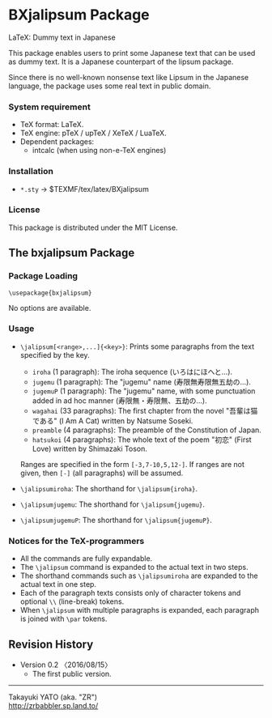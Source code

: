BXjalipsum Package
==================

LaTeX: Dummy text in Japanese

This package enables users to print some Japanese text that can be used
as dummy text. It is a Japanese counterpart of the lipsum package.

Since there is no well-known nonsense text like Lipsum in the Japanese
language, the package uses some real text in public domain.

### System requirement

  * TeX format: LaTeX.
  * TeX engine: pTeX / upTeX / XeTeX / LuaTeX.
  * Dependent packages:
      - intcalc (when using non-e-TeX engines)

### Installation

  - `*.sty` → $TEXMF/tex/latex/BXjalipsum

### License

This package is distributed under the MIT License.

The bxjalipsum Package
----------------------

### Package Loading

    \usepackage{bxjalipsum}

No options are available.

### Usage

  * `\jalipsum[<range>,...]{<key>}`: Prints some paragraphs from the
    text specified by the key.

      - `iroha` (1 paragraph): The iroha sequence (いろはにほへと…).
      - `jugemu` (1 paragraph): The "jugemu" name (寿限無寿限無五劫の…).
      - `jugemuP` (1 paragraph): The "jugemu" name, with some punctuation
        added in ad hoc manner (寿限無・寿限無、五劫の…).
      - `wagahai` (33 paragraphs): The first chapter from the novel
        "吾輩は猫である" (I Am A Cat) written by Natsume Soseki.
      - `preamble` (4 paragraphs): The preamble of the Constitution of
        Japan.
      - `hatsukoi` (4 paragraphs): The whole text of the poem "初恋"
        (First Love) written by Shimazaki Toson.

    Ranges are specified in the form `[-3,7-10,5,12-]`. If ranges are not
    given, then `[-]` (all paragraphs) will be assumed.

  * `\jalipsumiroha`: The shorthand for `\jalipsum{iroha}`.
  * `\jalipsumjugemu`: The shorthand for `\jalipsum{jugemu}`.
  * `\jalipsumjugemuP`: The shorthand for `\jalipsum{jugemuP}`.

### Notices for the TeX-programmers

  * All the commands are fully expandable.
  * The `\jalipsum` command is expanded to the actual text in two steps.
  * The shorthand commands such as `\jalipsumiroha` are expanded to the
    actual text in one step.
  * Each of the paragraph texts consists only of character tokens and
    optional `\\` (line-break) tokens.
  * When `\jalipsum` with multiple paragraphs is expanded, each paragraph
    is joined with `\par` tokens.

Revision History
----------------

  * Version 0.2  〈2016/08/15〉
      - The first public version.

--------------------
Takayuki YATO (aka. "ZR")  
http://zrbabbler.sp.land.to/
